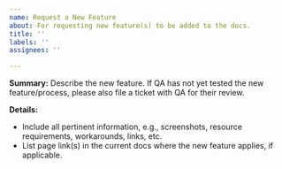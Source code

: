 ```yaml
---
name: Request a New Feature
about: For requesting new feature(s) to be added to the docs.
title: ''
labels: ''
assignees: ''

---
```


**Summary:**
Describe the new feature. If QA has not yet tested the new feature/process, please also file a ticket with QA for their review.


**Details:**
- Include all pertinent information, e.g., screenshots, resource requirements, workarounds, links, etc.
- List page link(s) in the current docs where the new feature applies, if applicable.